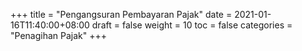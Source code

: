 +++
title = "Pengangsuran Pembayaran Pajak"
date = 2021-01-16T11:40:00+08:00
draft = false
weight = 10
toc = false
categories = "Penagihan Pajak"
+++